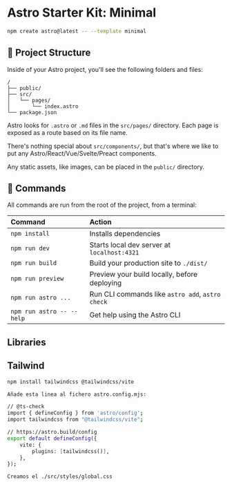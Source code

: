 # Astro Starter Kit: Minimal

```sh
npm create astro@latest -- --template minimal
```

## 🚀 Project Structure

Inside of your Astro project, you'll see the following folders and files:

```text
/
├── public/
├── src/
│   └── pages/
│       └── index.astro
└── package.json
```

Astro looks for `.astro` or `.md` files in the `src/pages/` directory. Each page is exposed as a route based on its file name.

There's nothing special about `src/components/`, but that's where we like to put any Astro/React/Vue/Svelte/Preact components.

Any static assets, like images, can be placed in the `public/` directory.

## 🧞 Commands

All commands are run from the root of the project, from a terminal:

| Command                   | Action                                           |
| :------------------------ | :----------------------------------------------- |
| `npm install`             | Installs dependencies                            |
| `npm run dev`             | Starts local dev server at `localhost:4321`      |
| `npm run build`           | Build your production site to `./dist/`          |
| `npm run preview`         | Preview your build locally, before deploying     |
| `npm run astro ...`       | Run CLI commands like `astro add`, `astro check` |
| `npm run astro -- --help` | Get help using the Astro CLI                     |

## Libraries

## Tailwind

```sh
npm install tailwindcss @tailwindcss/vite

Añade esta linea al fichero astro.config.mjs:

// @ts-check
import { defineConfig } from 'astro/config';
import tailwindcss from "@tailwindcss/vite";

// https://astro.build/config
export default defineConfig({
    vite: {
        plugins: [tailwindcss()],
    },
});

Creamos el ./src/styles/global.css

```
